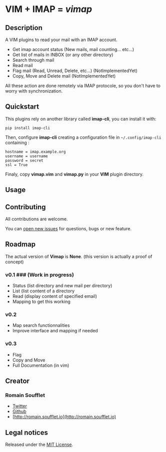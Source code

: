 VIM + IMAP = *vimap*
====================


## Description ##

A VIM plugins to read your mail with an IMAP account.

* Get imap account status (New mails, mail counting… etc…)
* Get list of mails in INBOX (or any other directory)
* Search through mail
* Read mail
* Flag mail (Read, Unread, Delete, etc…) (NotImplementedYet)
* Copy, Move and Delete mail (NotImplementedYet)

All these action are done remotely via IMAP protocole, so you don't have to
worry with synchronization.


## Quickstart ##

This plugins rely on another library called **imap-cli**, you can install it with:

```
pip install imap-cli
```

Then, configure **imap-cli** creating a configuration file in `~/.config/imap-cli` containing :

    hostname = imap.example.org
    username = username
    password = secret
    ssl = True

Finaly, copy **vimap.vim** and **vimap.py** in your **VIM** plugin directory.


## Usage ##


## Contributing ##

All contributions are welcome.

You can [open new issues](https://github.com/Gentux/imap-cli/issues/new) for questions, bugs or new feature.


## Roadmap ##

The actual version of **Vimap** is **None**. (this version is actually a proof of concept)


### v0.1 ### (Work in progress)

* Status (list directory and new mail per directory)
* List (list content of a directory
* Read (display content of specified email)
* Mapping to get this working

### v0.2 ###

* Map search functionnalities
* Improve interface and mapping if needed

### v0.3 ###

* Flag
* Copy and Move
* Full Documentation (in vim)


## Creator ##

### Romain Soufflet ###

* [Twitter](http://twitter.com/Romain_Soufflet)
* [Github](http://github.com/Gentux)
* [http://romain.soufflet.io](http://romain.soufflet.io)


## Legal notices ##

Released under the [MIT License](http://www.opensource.org/licenses/mit-license.php).
